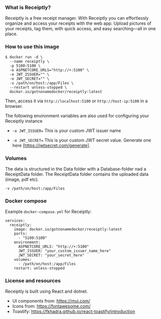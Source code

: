 ### What is Receiptly?

Receiptly is a free receipt manager. With Receiptly you can effortlessly organize and access your receipts with the web app. Upload pictures of your receipts, tag them, with quick access, and easy searching—all in one place.

### How to use this image

```
$ docker run -d \
  --name receiptly \
  -p 5100:5100 \
  -e ASPNETCORE_URLS="http://+:5100" \
  -e JWT_ISSUER="" \
  -e JWT_SECRET="" \
  -v /path/on/host:/app/Files \
  --restart unless-stopped \
  docker.io/gotnonamedocker/receiptly:latest
```
Then, access it via ```http://localhost:5100``` or ```http://host-ip:5100``` in a browser.

The following environment variables are also used for configuring your Receiptly instance

* ```-e JWT_ISSUER=```
    This is your custom JWT issuer name

* ```-e JWT_SECRET=```
    This is your custom JWT secret value. Generate one here [https://jwtsecret.com/generate].


### Volumes

The data is structured in the Data folder with a Database-folder nad a ReceiptData folder. The ReceiptData folder contains the uploaded data (image, pdf etc).

```
-v /path/on/host:/app/Files
```


### Docker compose

Example ```docker-compose.yml``` for Receiptly:

```
services:
  receiptly:
    image: docker.io/gotnonamedocker/receiptly:latest
    ports:
      - "5100:5100"
    environment:
      ASPNETCORE_URLS: "http://+:5100"
      JWT_ISSUER: "your_custom_issuer_name_here"
      JWT_SECRET: "your_secret_here"
    volumes:
      - /path/on/host:/app/Files
    restart: unless-stopped
```

### License and resources
Receiptly is built using React and dotnet.

* UI components from: https://mui.com/
* Icons from: https://fontawesome.com/
* Toastify: https://fkhadra.github.io/react-toastify/introduction

